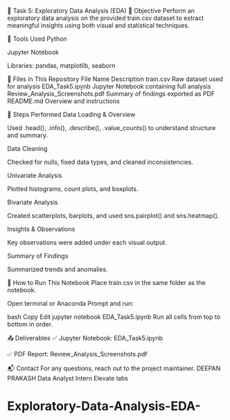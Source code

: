 📌 Task 5: Exploratory Data Analysis (EDA)
🧠 Objective
Perform an exploratory data analysis on the provided train.csv dataset to extract meaningful insights using both visual and statistical techniques.

🧰 Tools Used
Python

Jupyter Notebook

Libraries: pandas, matplotlib, seaborn

📂 Files in This Repository
File Name	Description
train.csv	Raw dataset used for analysis
EDA_Task5.ipynb	Jupyter Notebook containing full analysis
Review_Analysis_Screenshots.pdf	Summary of findings exported as PDF
README.md	Overview and instructions

📝 Steps Performed
Data Loading & Overview

Used .head(), .info(), .describe(), .value_counts() to understand structure and summary.

Data Cleaning

Checked for nulls, fixed data types, and cleaned inconsistencies.

Univariate Analysis

Plotted histograms, count plots, and boxplots.

Bivariate Analysis

Created scatterplots, barplots, and used sns.pairplot() and sns.heatmap().

Insights & Observations

Key observations were added under each visual output.

Summary of Findings

Summarized trends and anomalies.

🚀 How to Run This Notebook
Place train.csv in the same folder as the notebook.

Open terminal or Anaconda Prompt and run:

bash
Copy
Edit
jupyter notebook EDA_Task5.ipynb
Run all cells from top to bottom in order.

📤 Deliverables
✅ Jupyter Notebook: EDA_Task5.ipynb

✅ PDF Report: Review_Analysis_Screenshots.pdf

📬 Contact
For any questions, reach out to the project maintainer.
DEEPAN PRAKASH
Data Analyst Intern
Elevate labs
# Exploratory-Data-Analysis-EDA-
